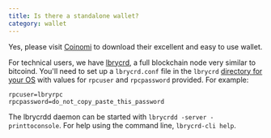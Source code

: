 ```yaml
---
title: Is there a standalone wallet?
category: wallet
---
```


Yes, please visit [Coinomi](http://www.coinomi.com) to download their excellent and easy to use wallet.

For technical users, we have [lbrycrd](https://github.com/lbryio/lbrycrd/releases), a full blockchain node very similar to bitcoind. You'll need to set up a `lbrycrd.conf` file in the `lbrycrd` [directory for your OS](https://lbry.io/faq/lbry-directories) with values for `rpcuser` and `rpcpassword` provided. For example:

  ```
  rpcuser=lbryrpc
  rpcpassword=do_not_copy_paste_this_password
  ```

The lbrycrdd daemon can be started with `lbrycrdd -server -printtoconsole`. For help using the command line, `lbrycrd-cli help`.
